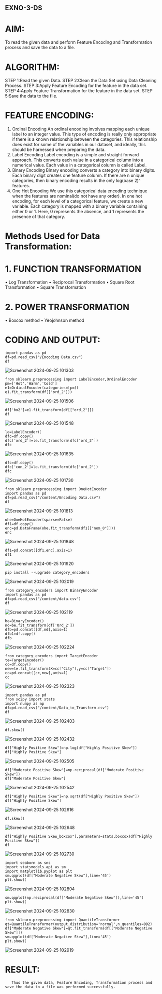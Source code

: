 ## EXNO-3-DS

# AIM:
To read the given data and perform Feature Encoding and Transformation process and save the data to a file.

# ALGORITHM:
STEP 1:Read the given Data.
STEP 2:Clean the Data Set using Data Cleaning Process.
STEP 3:Apply Feature Encoding for the feature in the data set.
STEP 4:Apply Feature Transformation for the feature in the data set.
STEP 5:Save the data to the file.

# FEATURE ENCODING:
1. Ordinal Encoding
An ordinal encoding involves mapping each unique label to an integer value. This type of encoding is really only appropriate if there is a known relationship between the categories. This relationship does exist for some of the variables in our dataset, and ideally, this should be harnessed when preparing the data.
2. Label Encoding
Label encoding is a simple and straight forward approach. This converts each value in a categorical column into a numerical value. Each value in a categorical column is called Label.
3. Binary Encoding
Binary encoding converts a category into binary digits. Each binary digit creates one feature column. If there are n unique categories, then binary encoding results in the only log(base 2)ⁿ features.
4. One Hot Encoding
We use this categorical data encoding technique when the features are nominal(do not have any order). In one hot encoding, for each level of a categorical feature, we create a new variable. Each category is mapped with a binary variable containing either 0 or 1. Here, 0 represents the absence, and 1 represents the presence of that category.

# Methods Used for Data Transformation:
  # 1. FUNCTION TRANSFORMATION
• Log Transformation
• Reciprocal Transformation
• Square Root Transformation
• Square Transformation
  # 2. POWER TRANSFORMATION
• Boxcox method
• Yeojohnson method

# CODING AND OUTPUT:
```
import pandas as pd
df=pd.read_csv("/Encoding Data.csv")
df
```
![Screenshot 2024-09-25 101303](https://github.com/user-attachments/assets/32e3d1b1-8391-43a4-b259-0158eeee7259)
```
from sklearn.preprocessing import LabelEncoder,OrdinalEncoder
pm=['Hot','Warm','Cold']
e1=OrdinalEncoder(categories=[pm])
e1.fit_transform(df[["ord_2"]])
```
![Screenshot 2024-09-25 101506](https://github.com/user-attachments/assets/6fcb7e9e-49ae-4959-a43a-89cc7c65434f)
```
df['bo2']=e1.fit_transform(df[["ord_2"]])
df
```
![Screenshot 2024-09-25 101548](https://github.com/user-attachments/assets/c095c0a9-225a-4224-b8c2-347dedd0a5f6)
```
le=LabelEncoder()
dfc=df.copy()
dfc['ord_2']=le.fit_transform(dfc['ord_2'])
dfc
```
![Screenshot 2024-09-25 101635](https://github.com/user-attachments/assets/5b08be9f-52c3-4ffb-be85-8f8a15716d72)
```
dfc=df.copy()
dfc['con_2']=le.fit_transform(dfc['ord_2'])
dfc
```
![Screenshot 2024-09-25 101730](https://github.com/user-attachments/assets/7aa9d231-7947-474c-84aa-716f64214bbe)
```
from sklearn.preprocessing import OneHotEncoder
import pandas as pd
df=pd.read_csv("/content/Encoding Data.csv")
df
```
![Screenshot 2024-09-25 101813](https://github.com/user-attachments/assets/5146703b-938a-4953-ad28-167561df916b)
```
ohe=OneHotEncoder(sparse=False)
df1=df.copy()
enc=pd.DataFrame(ohe.fit_transform(df1[["nom_0"]]))
enc
```
![Screenshot 2024-09-25 101848](https://github.com/user-attachments/assets/2cb8db8d-1654-44fd-a2d6-1aa6cc101760)
```
df1=pd.concat([df1,enc],axis=1)
df1
```
![Screenshot 2024-09-25 101920](https://github.com/user-attachments/assets/d6b4da47-efa4-40b4-a11b-73c0b666615f)
```
pip install --upgrade category_encoders
```
![Screenshot 2024-09-25 102019](https://github.com/user-attachments/assets/09d5d7fd-2962-4a92-a2ee-f1c9f444ea28)
```
from category_encoders import BinaryEncoder
import pandas as pd
df=pd.read_csv("/content/data.csv")
df
```
![Screenshot 2024-09-25 102119](https://github.com/user-attachments/assets/03825f8f-6d57-4453-8ea7-23dc3c52879e)
```
be=BinaryEncoder()
nd=be.fit_transform(df['Ord_2'])
dfb=pd.concat([df,nd],axis=1)
dfb1=df.copy()
dfb
```
![Screenshot 2024-09-25 102224](https://github.com/user-attachments/assets/8a5e2bb2-4961-4fc6-b8a7-f9ccc406c691)
```
from category_encoders import TargetEncoder
te=TargetEncoder()
cc=df.copy()
new=te.fit_transform(X=cc["City"],y=cc["Target"])
cc=pd.concat([cc,new],axis=1)
cc
```
![Screenshot 2024-09-25 102323](https://github.com/user-attachments/assets/ec81bd9b-ff1b-4016-8983-eec44fbce01d)
```
import pandas as pd
from scipy import stats
import numpy as np
df=pd.read_csv("/content/Data_to_Transform.csv")
df
```
![Screenshot 2024-09-25 102403](https://github.com/user-attachments/assets/ef0694e5-88e6-4804-97a7-c1fdc90a6478)
```
df.skew()
```
![Screenshot 2024-09-25 102432](https://github.com/user-attachments/assets/2c4aad78-5171-4770-8e18-876849138e73)
```
df["Highly Positive Skew"]=np.log(df["Highly Positive Skew"])
df["Highly Positive Skew"]
```
![Screenshot 2024-09-25 102505](https://github.com/user-attachments/assets/857e2b75-06a8-4782-8d85-6f11addfd250)
```
df["Moderate Positive Skew"]=np.reciprocal(df["Moderate Positive Skew"])
df["Moderate Positive Skew"]
```
![Screenshot 2024-09-25 102542](https://github.com/user-attachments/assets/cf98c2c9-bab1-4ac5-92d2-5fc678e08468)
```
df["Highly Positive Skew"]=np.sqrt(df["Highly Positive Skew"])
df["Highly Positive Skew"]
```
![Screenshot 2024-09-25 102616](https://github.com/user-attachments/assets/d71962cf-758b-417a-8f68-e4b30bca0271)
```
df.skew()
```
![Screenshot 2024-09-25 102648](https://github.com/user-attachments/assets/ffd9bd51-98a3-4ccb-b689-7dd84ffd6135)
```
df["Highly Positive Skew_boxcox"],parameters=stats.boxcox(df["Highly Positive Skew"])
df
```
![Screenshot 2024-09-25 102730](https://github.com/user-attachments/assets/e2904259-fcb2-434f-b476-4371df9576ed)
```
import seaborn as sns
import statsmodels.api as sm
import matplotlib.pyplot as plt
sm.qqplot(df["Moderate Negative Skew"],line='45')
plt.show()
```
![Screenshot 2024-09-25 102804](https://github.com/user-attachments/assets/91ec0bc8-ae0c-41df-93c3-79cccc8364f4)
```
sm.qqplot(np.reciprocal(df["Moderate Negative Skew"]),line='45')
plt.show()
```
![Screenshot 2024-09-25 102830](https://github.com/user-attachments/assets/4f37e1ca-cc8e-4f6a-9c55-3a3bc5908e09)
```
from sklearn.preprocessing import QuantileTransformer
qt=QuantileTransformer(output_distribution='normal',n_quantiles=892)
df["Moderate Negative Skew"]=qt.fit_transform(df[["Moderate Negative Skew"]])
sm.qqplot(df["Moderate Negative Skew"],line='45')
plt.show()
```
![Screenshot 2024-09-25 102919](https://github.com/user-attachments/assets/18e289af-ed76-43d0-96e2-44eafd74ee92)

       
# RESULT:
       Thus the given data, Feature Encoding, Transformation process and save the data to a file was performed successfully.

       
